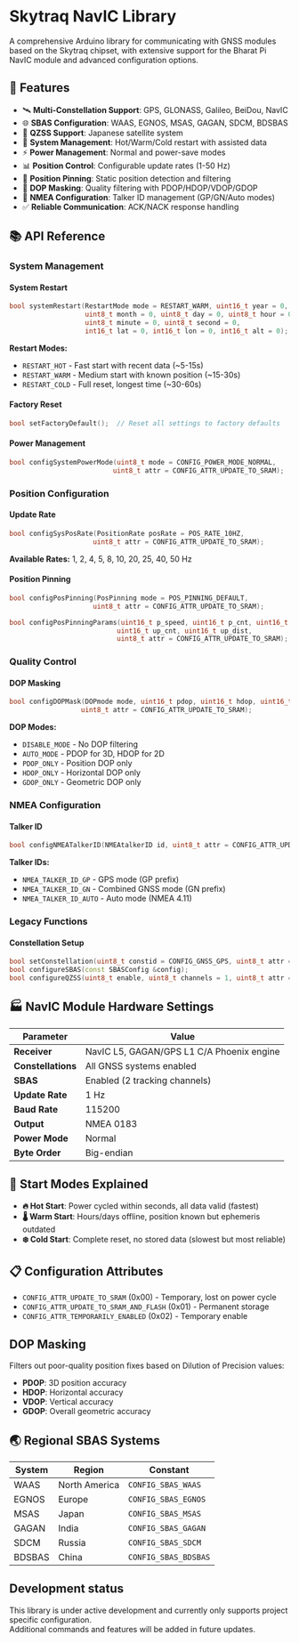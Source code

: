 # Skytraq NavIC Library

A comprehensive Arduino library for communicating with GNSS modules based on the Skytraq chipset, with extensive support for the Bharat Pi NavIC module and advanced configuration options.

## 🌟 Features

- 🛰️ **Multi-Constellation Support**: GPS, GLONASS, Galileo, BeiDou, NavIC
- 🌐 **SBAS Configuration**: WAAS, EGNOS, MSAS, GAGAN, SDCM, BDSBAS
- 🗾 **QZSS Support**: Japanese satellite system
- 🔄 **System Management**: Hot/Warm/Cold restart with assisted data
- ⚡ **Power Management**: Normal and power-save modes
- 📊 **Position Control**: Configurable update rates (1-50 Hz)
- 🎯 **Position Pinning**: Static position detection and filtering
- 📡 **DOP Masking**: Quality filtering with PDOP/HDOP/VDOP/GDOP
- 📝 **NMEA Configuration**: Talker ID management (GP/GN/Auto modes)
- ✅ **Reliable Communication**: ACK/NACK response handling

## 📚 API Reference

### System Management

#### **System Restart**
```cpp
bool systemRestart(RestartMode mode = RESTART_WARM, uint16_t year = 0, 
                   uint8_t month = 0, uint8_t day = 0, uint8_t hour = 0, 
                   uint8_t minute = 0, uint8_t second = 0, 
                   int16_t lat = 0, int16_t lon = 0, int16_t alt = 0);
```

**Restart Modes:**
- `RESTART_HOT` - Fast start with recent data (~5-15s)
- `RESTART_WARM` - Medium start with known position (~15-30s) 
- `RESTART_COLD` - Full reset, longest time (~30-60s)

#### **Factory Reset**
```cpp
bool setFactoryDefault();  // Reset all settings to factory defaults
```

#### **Power Management**
```cpp
bool configSystemPowerMode(uint8_t mode = CONFIG_POWER_MODE_NORMAL, 
                          uint8_t attr = CONFIG_ATTR_UPDATE_TO_SRAM);
```

### Position Configuration

#### **Update Rate**
```cpp
bool configSysPosRate(PositionRate posRate = POS_RATE_10HZ, 
                     uint8_t attr = CONFIG_ATTR_UPDATE_TO_SRAM);
```

**Available Rates:** 1, 2, 4, 5, 8, 10, 20, 25, 40, 50 Hz

#### **Position Pinning**
```cpp
bool configPosPinning(PosPinning mode = POS_PINNING_DEFAULT, 
                     uint8_t attr = CONFIG_ATTR_UPDATE_TO_SRAM);

bool configPosPinningParams(uint16_t p_speed, uint16_t p_cnt, uint16_t up_speed, 
                           uint16_t up_cnt, uint16_t up_dist, 
                           uint8_t attr = CONFIG_ATTR_UPDATE_TO_SRAM);
```

### Quality Control

#### **DOP Masking**
```cpp
bool configDOPMask(DOPmode mode, uint16_t pdop, uint16_t hdop, uint16_t vdop, 
                  uint8_t attr = CONFIG_ATTR_UPDATE_TO_SRAM);
```

**DOP Modes:**
- `DISABLE_MODE` - No DOP filtering
- `AUTO_MODE` - PDOP for 3D, HDOP for 2D
- `PDOP_ONLY` - Position DOP only
- `HDOP_ONLY` - Horizontal DOP only  
- `GDOP_ONLY` - Geometric DOP only

### NMEA Configuration

#### **Talker ID**
```cpp
bool configNMEATalkerID(NMEAtalkerID id, uint8_t attr = CONFIG_ATTR_UPDATE_TO_SRAM);
```

**Talker IDs:**
- `NMEA_TALKER_ID_GP` - GPS mode (GP prefix)
- `NMEA_TALKER_ID_GN` - Combined GNSS mode (GN prefix)
- `NMEA_TALKER_ID_AUTO` - Auto mode (NMEA 4.11)

### Legacy Functions

#### **Constellation Setup**
```cpp
bool setConstellation(uint8_t constid = CONFIG_GNSS_GPS, uint8_t attr = 0);
bool configureSBAS(const SBASConfig &config);
bool configureQZSS(uint8_t enable, uint8_t channels = 1, uint8_t attr = 0);
```

## 🏭 NavIC Module Hardware Settings

| Parameter | Value |
|-----------|-------|
| **Receiver** | NavIC L5, GAGAN/GPS L1 C/A Phoenix engine |
| **Constellations** | All GNSS systems enabled |
| **SBAS** | Enabled (2 tracking channels) |
| **Update Rate** | 1 Hz |
| **Baud Rate** | 115200 |
| **Output** | NMEA 0183 |
| **Power Mode** | Normal |
| **Byte Order** | Big-endian |

## 🔄 Start Modes Explained

- **🔥 Hot Start**: Power cycled within seconds, all data valid (fastest)
- **🌡️ Warm Start**: Hours/days offline, position known but ephemeris outdated  
- **❄️ Cold Start**: Complete reset, no stored data (slowest but most reliable)

## 📋 Configuration Attributes

- `CONFIG_ATTR_UPDATE_TO_SRAM` (0x00) - Temporary, lost on power cycle
- `CONFIG_ATTR_UPDATE_TO_SRAM_AND_FLASH` (0x01) - Permanent storage
- `CONFIG_ATTR_TEMPORARILY_ENABLED` (0x02) - Temporary enable

## DOP Masking  
Filters out poor-quality position fixes based on Dilution of Precision values:
- **PDOP**: 3D position accuracy
- **HDOP**: Horizontal accuracy  
- **VDOP**: Vertical accuracy
- **GDOP**: Overall geometric accuracy

## 🌏 Regional SBAS Systems

| System | Region | Constant |
|--------|--------|----------|
| WAAS | North America | `CONFIG_SBAS_WAAS` |
| EGNOS | Europe | `CONFIG_SBAS_EGNOS` |
| MSAS | Japan | `CONFIG_SBAS_MSAS` |
| GAGAN | India | `CONFIG_SBAS_GAGAN` |
| SDCM | Russia | `CONFIG_SBAS_SDCM` |
| BDSBAS | China | `CONFIG_SBAS_BDSBAS` |

## Development status

This library is under active development and currently only supports project specific configuration.  
Additional commands and features will be added in future updates.  
